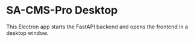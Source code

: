 # SA-CMS-Pro Desktop

This Electron app starts the FastAPI backend and opens the frontend in a desktop window.
